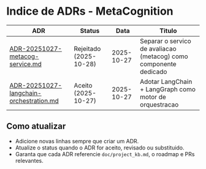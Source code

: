 # Indice de ADRs - MetaCognition

| ADR | Status | Data | Titulo |
| --- | ------ | ---- | ------ |
| [ADR-20251027-metacog-service.md](ADR-20251027-metacog-service.md) | Rejeitado (2025-10-28) | 2025-10-27 | Separar o servico de avaliacao (metacog) como componente dedicado |
| [ADR-20251027-langchain-orchestration.md](ADR-20251027-langchain-orchestration.md) | Aceito (2025-10-27) | 2025-10-27 | Adotar LangChain + LangGraph como motor de orquestracao |

## Como atualizar
- Adicione novas linhas sempre que criar um ADR.
- Atualize o status quando o ADR for aceito, revisado ou substituido.
- Garanta que cada ADR referencie `doc/project_kb.md`, o roadmap e PRs relevantes.

